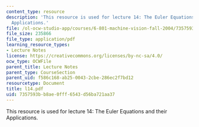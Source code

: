 ```yaml
---
content_type: resource
description: 'This resource is used for lecture 14: The Euler Equations and their
  Applications.'
file: /ol-ocw-studio-app/courses/6-801-machine-vision-fall-2004/7357593bb8ae0fff6543d56ba721aa37_l14.pdf
file_size: 235866
file_type: application/pdf
learning_resource_types:
- Lecture Notes
license: https://creativecommons.org/licenses/by-nc-sa/4.0/
ocw_type: OCWFile
parent_title: Lecture Notes
parent_type: CourseSection
parent_uid: f586c168-ab25-0043-2cbe-286ec2f7bd12
resourcetype: Document
title: l14.pdf
uid: 7357593b-b8ae-0fff-6543-d56ba721aa37
---
```

This resource is used for lecture 14: The Euler Equations and their Applications.